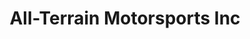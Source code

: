 ---
title: "All-Terrain Motorsports Inc"
url: /grand-junction/all-terrain-motorsports-inc/
shop: motorcycle
---